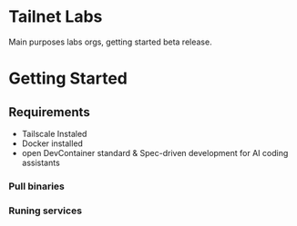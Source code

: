 # Tailnet Labs
Main purposes labs orgs, getting started beta release.

# Getting Started
## Requirements

 - Tailscale Instaled
 - Docker installed
 - open DevContainer standard & Spec-driven development for AI coding assistants

### Pull binaries

### Runing services
